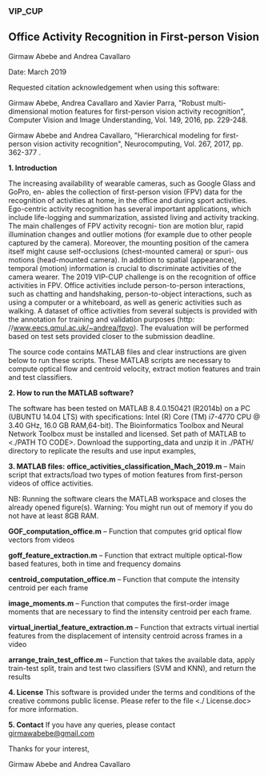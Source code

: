 ### VIP_CUP
## Office Activity Recognition in First-person Vision 

Girmaw Abebe and Andrea Cavallaro

Date: March  2019


Requested citation acknowledgement when using this software: 

Girmaw Abebe, Andrea Cavallaro and Xavier Parra, "Robust multi-dimensional motion features for first-person vision activity recognition", Computer Vision and Image Understanding, Vol. 149,  2016, pp. 229-248.

Girmaw Abebe and Andrea Cavallaro, "Hierarchical modeling for first-person vision activity recognition",    Neurocomputing, Vol. 267, 2017, pp. 362-377 . 


**1. Introduction**

The increasing availability of wearable cameras, such as Google Glass and GoPro, en-
ables the collection of first-person vision (FPV) data for the recognition of activities
at home, in the office and during sport activities. Ego-centric activity recognition
has several important applications, which include life-logging and summarization,
assisted living and activity tracking. The main challenges of FPV activity recogni-
tion are motion blur, rapid illumination changes and outlier motions (for example
due to other people captured by the camera). Moreover, the mounting position
of the camera itself might cause self-occlusions (chest-mounted camera) or spuri-
ous motions (head-mounted camera). In addition to spatial (appearance), temporal
(motion) information is crucial to discriminate activities of the camera wearer.
The 2019 VIP-CUP challenge is on the recognition of office activities in FPV. Office
activities include person-to-person interactions, such as chatting and handshaking,
person-to-object interactions, such as using a computer or a whiteboard, as well
as generic activities such as walking. A dataset of office activities from several
subjects is provided with the annotation for training and validation purposes (http:
//www.eecs.qmul.ac.uk/~andrea/fpvo). The evaluation will be performed based
on test sets provided closer to the submission deadline.


The source code contains MATLAB files  and clear instructions are given below to run these scripts. These MATLAB scripts are necessary to compute optical flow and centroid velocity, extract motion features and train and test classifiers. 

**2. How to run the MATLAB software?**

The software has been tested on MATLAB 8.4.0.150421 (R2014b) on a PC (UBUNTU 14.04 LTS) with specifications: Intel (R) Core (TM) i7-4770 CPU @ 3.40 GHz, 16.0 GB RAM,64-bit).  The Bioinformatics Toolbox and Neural Network Toolbox  must be installed and licensed.
Set path of MATLAB to <./PATH TO CODE>.
Download the supporting_data and unzip it in ./PATH/ directory to replicate the results and use input examples,

**3. MATLAB files:**
**office_activities_classification_Mach_2019.m** –  Main script that extracts/load two types of motion features from first-person videos of office activities.

NB: Running the software clears the MATLAB workspace and closes the already opened figure(s). 
	     Warning: You might run out of memory if you do not have at least 8GB RAM.
	     
**GOF_computation_office.m** – Function that computes grid optical flow vectors from videos

**goff_feature_extraction.m** – Function that extract multiple optical-flow based features, both in time and frequency domains

**centroid_computation_office.m** – Function that compute the intensity centroid per each frame 

**image_moments.m** – Function that computes the first-order image moments that are necessary to find the intensity centroid per each frame. 

**virtual_inertial_feature_extraction.m** – Function that extracts virtual inertial features from the displacement of intensity centroid across frames in a video

**arrange_train_test_office.m** – Function that takes the available data, apply train-test split, train  and test two classifiers (SVM and KNN), and return the results



**4. License**
This software is provided under the terms and conditions of the creative commons public license. Please refer to the file 
<./ License.doc> for more information.

**5.  Contact**
If you have any queries, please contact girmawabebe@gmail.com


Thanks for your interest,


Girmaw Abebe and Andrea Cavallaro
